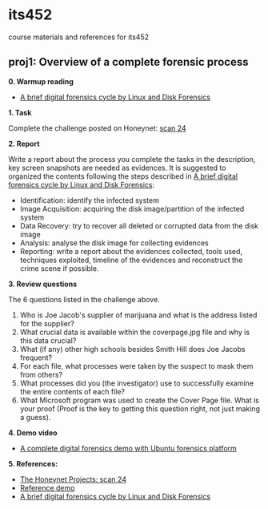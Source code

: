 # its452
course materials and references for its452

## proj1: Overview of a complete forensic process

**0. Warmup reading**
* [A brief digital forensics cycle by Linux and Disk Forensics](./refs/Acompleteforensicprocesspdf)


**1. Task**

Complete the challenge posted on Honeynet: [scan 24](http://www.honeynet.onofri.org/scans/scan24/)


**2. Report**

Write a report about the process you complete the tasks in the description, key screen snapshots are needed as evidences. It is suggested to organized the contents following the steps described in [A brief digital forensics cycle by Linux and Disk Forensics](./refs/Acompleteforensicprocesspdf):
* Identification: identify the infected system
* Image Acquisition: acquiring the disk image/partition of the infected system
* Data Recovery: try to recover all deleted or corrupted data from the disk image
* Analysis: analyse the disk image for collecting evidences
* Reporting: write a report about the evidences collected, tools used, techniques exploited, timeline of the evidences and reconstruct the crime scene if possible.


**3. Review questions**

The 6 questions listed in the challenge above.


1. Who is Joe Jacob's supplier of marijuana and what is the address listed for the supplier?
2. What crucial data is available within the coverpage.jpg file and why is this data crucial?
3. What (if any) other high schools besides Smith Hill does Joe Jacobs frequent?
4. For each file, what processes were taken by the suspect to mask them from others?
5. What processes did you (the investigator) use to successfully examine the entire contents of each file?
6. What Microsoft program was used to create the Cover Page file. What is your proof (Proof is the key to getting this question right, not just making a guess).

**4. Demo video**
* [A complete digital forensics demo with Ubuntu forensics platform](https://youtu.be/koi7A6yW\_gI)

**5. References:**
* [The Honeynet Projects: scan 24](http://www.honeynet.onofri.org/scans/scan24/)
* [Reference demo](https://www.pcsympathy.com/2008/03/22/my-first-autopsy/)
* [A brief digital forensics cycle by Linux and Disk Forensics](https://resources.infosecinstitute.com/linux-and-disk-forensics/)

